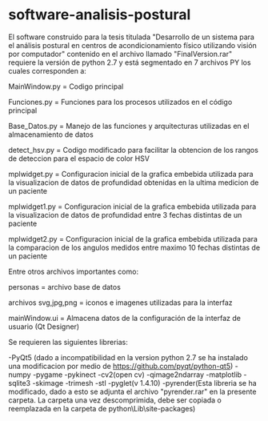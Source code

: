 # software-analisis-postural
El software construido para la tesis titulada "Desarrollo de un sistema para el análisis postural 
en centros de acondicionamiento físico utilizando visión por computador" contenido en el archivo 
llamado "FinalVersion.rar" requiere la versión de python 2.7 y está segmentado en 7 archivos PY los 
cuales corresponden a:

MainWindow.py = Codigo principal

Funciones.py = Funciones para los procesos utilizados en el código principal

Base_Datos.py = Manejo de las funciones y arquitecturas utilizadas en el almacenamiento de datos

detect_hsv.py = Codigo modificado para facilitar la obtencion de los rangos de deteccion para el 
espacio de color HSV

mplwidget.py = Configuracion inicial de la grafica embebida utilizada para la visualizacion de datos
de profundidad obtenidas en la ultima medicion de un paciente

mplwidget1.py = Configuracion inicial de la grafica embebida utilizada para la visualizacion de datos
de profundidad entre 3 fechas distintas de un paciente

mplwidget2.py = Configuracion inicial de la grafica embebida utilizada para la comparacion de los 
angulos medidos entre maximo 10 fechas distintas de un paciente

Entre otros archivos importantes como:

personas = archivo base de datos

archivos svg,jpg,png = iconos e imagenes utilizadas para la interfaz

mainWindow.ui = Almacena datos de la configuración de la interfaz de usuario (Qt Designer)

Se requieren las siguientes librerias:

-PyQt5 (dado a incompatibilidad en la version python 2.7 se ha instalado una modificacion por medio 
de https://github.com/pyqt/python-qt5)
-numpy
-pygame
-pykinect
-cv2(open cv)
-qimage2ndarray
-matplotlib
-sqlite3
-skimage
-trimesh
-stl
-pyglet(v 1.4.10)
-pyrender(Esta libreria se ha modificado, dado a esto se adjunta el archivo "pyrender.rar" en la 
presente carpeta. La carpeta una vez descomprimida, debe ser copiada o reemplazada en la carpeta de
python\Lib\site-packages)
